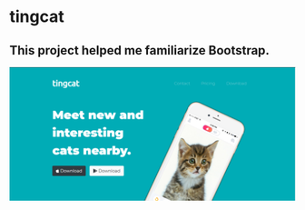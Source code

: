 # tingcat
## This project helped me familiarize Bootstrap.
![screenshot](https://github.com/Af-fayyaz/tingcat/blob/master/screenshot.PNG?raw=true)
